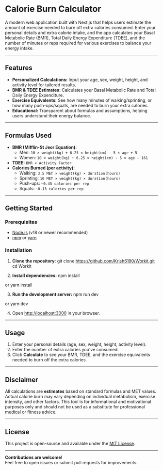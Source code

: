 # Calorie Burn Calculator

A modern web application built with Next.js that helps users estimate the amount of exercise needed to burn off extra calories consumed. Enter your personal details and extra calorie intake, and the app calculates your Basal Metabolic Rate (BMR), Total Daily Energy Expenditure (TDEE), and the number of minutes or reps required for various exercises to balance your energy intake.

---

## Features

- **Personalized Calculations:** Input your age, sex, weight, height, and activity level for tailored results.
- **BMR & TDEE Estimates:** Calculates your Basal Metabolic Rate and Total Daily Energy Expenditure.
- **Exercise Equivalents:** See how many minutes of walking/sprinting, or how many push-ups/squats, are needed to burn your extra calories.
- **Educational:** Transparent about formulas and assumptions, helping users understand their energy balance.

---

## Formulas Used

- **BMR (Mifflin-St Jeor Equation):**
  - Men: `10 × weight(kg) + 6.25 × height(cm) - 5 × age + 5`
  - Women: `10 × weight(kg) + 6.25 × height(cm) - 5 × age - 161`
- **TDEE:** `BMR × Activity Factor`
- **Calories Burned (per activity):**
  - Walking: `3.5 MET × weight(kg) × duration(hours)`
  - Sprinting: `10 MET × weight(kg) × duration(hours)`
  - Push-ups: `~0.45 calories per rep`
  - Squats: `~0.13 calories per rep`

---

## Getting Started

### Prerequisites

- [Node.js](https://nodejs.org/) (v18 or newer recommended)
- [npm](https://www.npmjs.com/) or [yarn](https://yarnpkg.com/)

### Installation

1. **Clone the repository:**
git clone https://github.com/Krish6190/Workit.git
cd Workit


2. **Install dependencies:**
npm install

or
yarn install


3. **Run the development server:**
npm run dev

or
yarn dev


4. Open [http://localhost:3000](http://localhost:3000) in your browser.

---

## Usage

1. Enter your personal details (age, sex, weight, height, activity level).
2. Enter the number of extra calories you’ve consumed.
3. Click **Calculate** to see your BMR, TDEE, and the exercise equivalents needed to burn off the extra calories.

---

## Disclaimer

All calculations are **estimates** based on standard formulas and MET values. Actual calorie burn may vary depending on individual metabolism, exercise intensity, and other factors. This tool is for informational and motivational purposes only and should not be used as a substitute for professional medical or fitness advice.

---

## License

This project is open-source and available under the [MIT License](LICENSE).

---

**Contributions are welcome!**  
Feel free to open issues or submit pull requests for improvements.
